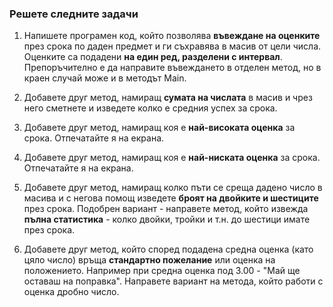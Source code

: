 ### Решете следните задачи

1. Напишете програмен код, който позволява **въвеждане на оценките** през срока по даден предмет и ги съхравява в масив от цели числа. Оценките са подадени **на един ред, разделени с интервал**. Препоръчително е да направите въвеждането в отделен метод, но в краен случай може и в методът Main.

2. Добавете друг метод, намиращ **сумата на числата** в масив и чрез него сметнете и изведете колко е средния успех за срока.

3. Добавете друг метод, намиращ коя е **най-високата оценка** за срока. Отпечатайте я на екрана.

4. Добавете друг метод, намиращ коя е **най-ниската оценка** за срока. Отпечатайте я на екрана.

5. Добавете друг метод, намиращ колко пъти се среща дадено число в масива и с негова помощ изведете **броят на двойките и шестиците** през срока. Подобрен  вариант - направете метод, който извежда **пълна статистика** - колко двойки, тройки и т.н. до шестици имате през срока. 

6. Добавете друг метод, който според подадена средна оценка (като цяло число) връща **стандартно пожелание** или оценка на положението. Например при средна оценка под 3.00 - "Май ще оставаш на поправка". Направете вариант на метода, който работи с оценка дробно число.